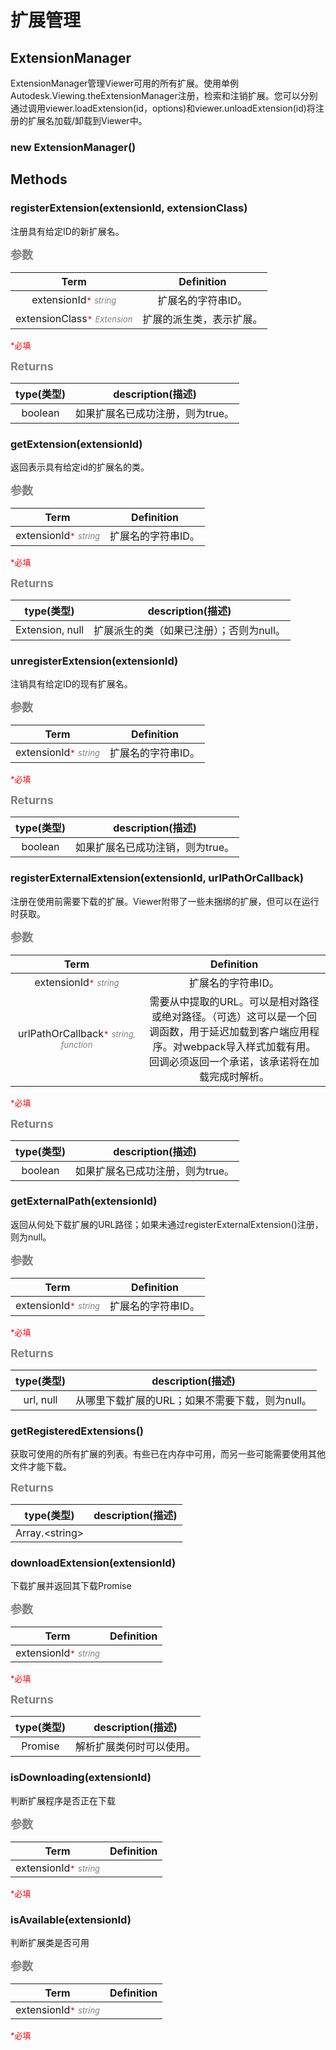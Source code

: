 # 扩展管理

## ExtensionManager

ExtensionManager管理Viewer可用的所有扩展。使用单例Autodesk.Viewing.theExtensionManager注册，检索和注销扩展。您可以分别通过调用viewer.loadExtension(id，options)和viewer.unloadExtension(id)将注册的扩展名加载/卸载到Viewer中。

### new ExtensionManager()

## Methods

### registerExtension(extensionId, extensionClass)

注册具有给定ID的新扩展名。

<font color=gray size=4>**参数**</font>

Term|Definition
:-:|:-:|
extensionId<font color=red size=2>\*</font>&nbsp;<font color=gray size=2>*string*</font>|扩展名的字符串ID。
extensionClass<font color=red size=2>\*</font>&nbsp;<font color=gray size=2>*Extension*</font>|扩展的派生类，表示扩展。

<font color=red size=2>\*</font><font color=red size=2>必填</font>

<font color=gray size=4>**Returns**</font>

type(类型)|description(描述)
:-:|:-:|
boolean|如果扩展名已成功注册，则为true。

### getExtension(extensionId)

返回表示具有给定id的扩展名的类。

<font color=gray size=4>**参数**</font>

Term|Definition
:-:|:-:|
extensionId<font color=red size=2>\*</font>&nbsp;<font color=gray size=2>*string*</font>|扩展名的字符串ID。

<font color=red size=2>\*</font><font color=red size=2>必填</font>

<font color=gray size=4>**Returns**</font>

type(类型)|description(描述)
:-:|:-:|
Extension, null|扩展派生的类（如果已注册）；否则为null。

### unregisterExtension(extensionId)

注销具有给定ID的现有扩展名。

<font color=gray size=4>**参数**</font>

Term|Definition
:-:|:-:|
extensionId<font color=red size=2>\*</font>&nbsp;<font color=gray size=2>*string*</font>|扩展名的字符串ID。

<font color=red size=2>\*</font><font color=red size=2>必填</font>

<font color=gray size=4>**Returns**</font>

type(类型)|description(描述)
:-:|:-:|
boolean|如果扩展名已成功注销，则为true。

### registerExternalExtension(extensionId, urlPathOrCallback)

注册在使用前需要下载的扩展。Viewer附带了一些未捆绑的扩展，但可以在运行时获取。

<font color=gray size=4>**参数**</font>

Term|Definition
:-:|:-:|
extensionId<font color=red size=2>\*</font>&nbsp;<font color=gray size=2>*string*</font>|扩展名的字符串ID。
urlPathOrCallback<font color=red size=2>\*</font>&nbsp;<font color=gray size=2>*string, function*</font>|需要从中提取的URL。可以是相对路径或绝对路径。（可选）这可以是一个回调函数，用于延迟加载到客户端应用程序。对webpack导入样式加载有用。回调必须返回一个承诺，该承诺将在加载完成时解析。

<font color=red size=2>\*</font><font color=red size=2>必填</font>

<font color=gray size=4>**Returns**</font>

type(类型)|description(描述)
:-:|:-:|
boolean|如果扩展名已成功注册，则为true。

### getExternalPath(extensionId)

返回从何处下载扩展的URL路径；如果未通过registerExternalExtension()注册，则为null。

<font color=gray size=4>**参数**</font>

Term|Definition
:-:|:-:|
extensionId<font color=red size=2>\*</font>&nbsp;<font color=gray size=2>*string*</font>|扩展名的字符串ID。

<font color=red size=2>\*</font><font color=red size=2>必填</font>

<font color=gray size=4>**Returns**</font>

type(类型)|description(描述)
:-:|:-:|
url, null|从哪里下载扩展的URL；如果不需要下载，则为null。

### getRegisteredExtensions()

获取可使用的所有扩展的列表。有些已在内存中可用，而另一些可能需要使用其他文件才能下载。

<font color=gray size=4>**Returns**</font>

type(类型)|description(描述)
:-:|:-:|
Array.\<string>|

### downloadExtension(extensionId)

下载扩展并返回其下载Promise

<font color=gray size=4>**参数**</font>

Term|Definition
:-:|:-:|
extensionId<font color=red size=2>\*</font>&nbsp;<font color=gray size=2>*string*</font>|

<font color=red size=2>\*</font><font color=red size=2>必填</font>

<font color=gray size=4>**Returns**</font>

type(类型)|description(描述)
:-:|:-:|
Promise|解析扩展类何时可以使用。

### isDownloading(extensionId)

判断扩展程序是否正在下载

<font color=gray size=4>**参数**</font>

Term|Definition
:-:|:-:|
extensionId<font color=red size=2>\*</font>&nbsp;<font color=gray size=2>*string*</font>|

<font color=red size=2>\*</font><font color=red size=2>必填</font>

### isAvailable(extensionId)

判断扩展类是否可用

<font color=gray size=4>**参数**</font>

Term|Definition
:-:|:-:|
extensionId<font color=red size=2>\*</font>&nbsp;<font color=gray size=2>*string*</font>|

<font color=red size=2>\*</font><font color=red size=2>必填</font>
